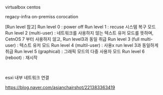 virtualbox
centos

regacy-infra
    on-premiss
    corocation


[Run level 참고]
Run level 0 : power off
Run level 1 : recuse 시스템 복구 모드
Run level 2 (multi-user) : 네트워크를 사용하지 않는 텍스트 유저 모드를 뜻하며, CetnOS 7 부터 사용하지 않고, Run level3과 동일 취급
Run level 3 (full multi-user) : 텍스트 유저 모드
Run level 4 (multil-user) : 사용x run level 3과 동일하게 취급
Run level 5 (graphical) : 그래픽 모드의 다중 사용자 모드
Run level 6 (reboot) : 재시작

​


esxi 내부 네트워크 연결


https://blog.naver.com/asianchairshot/221383363419